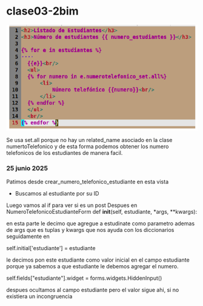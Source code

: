 # clase03-2bim

![alt text](image.png)

Se usa set.all porque no hay un related_name asociado en la clase numertoTelefonico y de esta forma podemos obtener los numero telefonicos
de los estudiantes de manera facil. 

### 25 junio 2025

Patimos desde crear_numero_telefonico_estudiante en esta vista 
- Buscamos al estudiante por su ID

Luego vamos al if para ver si es un post 
Despues en NumeroTelefonicoEstudianteForm
def __init__(self, estudiante, *args, **kwargs):

en esta parte le decimo que agregue a estudinate como parametro ademas de args que es tuplas y kwargs que nos ayuda con los diccionarios seguidamente en

self.initial['estudiante'] = estudiante 

le decimos pon este estudiante como valor inicial en el campo estudiante porque ya sabemos a que estudiante le debemos agregar el numero.

self.fields["estudiante"].widget = forms.widgets.HiddenInput()

despues ocultamos al campo estudiante pero el valor sigue ahi, si no existiera un incongruencia 